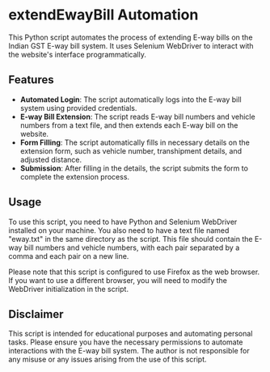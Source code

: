 # extendEwayBill Automation

This Python script automates the process of extending E-way bills on the Indian GST E-way bill system. It uses Selenium WebDriver to interact with the website's interface programmatically.

## Features

- **Automated Login**: The script automatically logs into the E-way bill system using provided credentials.
- **E-way Bill Extension**: The script reads E-way bill numbers and vehicle numbers from a text file, and then extends each E-way bill on the website.
- **Form Filling**: The script automatically fills in necessary details on the extension form, such as vehicle number, transhipment details, and adjusted distance.
- **Submission**: After filling in the details, the script submits the form to complete the extension process.

## Usage

To use this script, you need to have Python and Selenium WebDriver installed on your machine. You also need to have a text file named "eway.txt" in the same directory as the script. This file should contain the E-way bill numbers and vehicle numbers, with each pair separated by a comma and each pair on a new line.

Please note that this script is configured to use Firefox as the web browser. If you want to use a different browser, you will need to modify the WebDriver initialization in the script.

## Disclaimer

This script is intended for educational purposes and automating personal tasks. Please ensure you have the necessary permissions to automate interactions with the E-way bill system. The author is not responsible for any misuse or any issues arising from the use of this script.
